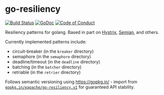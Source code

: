go-resiliency
=============

[![Build Status](https://travis-ci.org/eapache/go-resiliency.svg?branch=master)](https://travis-ci.org/eapache/go-resiliency)
[![GoDoc](https://godoc.org/github.com/eapache/go-resiliency?status.svg)](https://godoc.org/github.com/eapache/go-resiliency)
[![Code of Conduct](https://img.shields.io/badge/code%20of%20conduct-active-blue.svg)](https://eapache.github.io/conduct.html)

Resiliency patterns for golang.
Based in part on [Hystrix](https://github.com/Netflix/Hystrix),
[Semian](https://github.com/Shopify/semian), and others.

Currently implemented patterns include:
- circuit-breaker (in the `breaker` directory)
- semaphore (in the `semaphore` directory)
- deadline/timeout (in the `deadline` directory)
- batching (in the `batcher` directory)
- retriable (in the `retrier` directory)

Follows semantic versioning using https://gopkg.in/ - import from
[`gopkg.in/eapache/go-resiliency.v1`](https://gopkg.in/eapache/go-resiliency.v1)
for guaranteed API stability.
